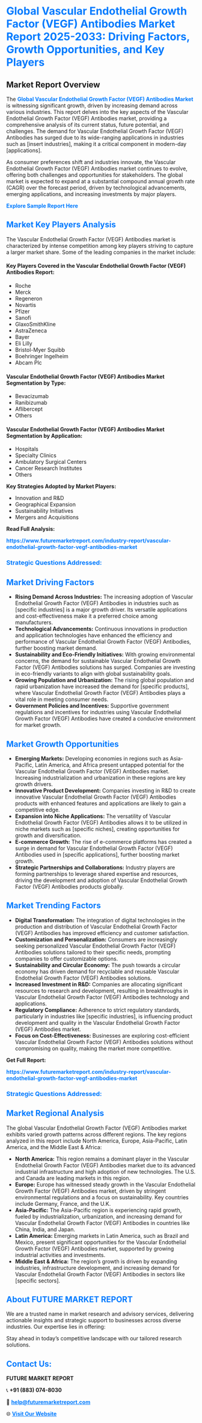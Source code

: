 <h1 style="color: #007BFF;">Global Vascular Endothelial Growth Factor (VEGF) Antibodies Market Report 2025-2033: Driving Factors, Growth Opportunities, and Key Players</h1>

<section id="overview">
<h2>Market Report Overview</h2>
<p>The <a href="https://www.futuremarketreport.com/industry-report/vascular-endothelial-growth-factor-vegf-antibodies-market" style="color: #007BFF; text-decoration: none;"><strong>Global Vascular Endothelial Growth Factor (VEGF) Antibodies Market</strong></a> is witnessing significant growth, driven by increasing demand across various industries. This report delves into the key aspects of the Vascular Endothelial Growth Factor (VEGF) Antibodies market, providing a comprehensive analysis of its current status, future potential, and challenges. The demand for Vascular Endothelial Growth Factor (VEGF) Antibodies has surged due to its wide-ranging applications in industries such as [insert industries], making it a critical component in modern-day [applications].</p>
<p>As consumer preferences shift and industries innovate, the Vascular Endothelial Growth Factor (VEGF) Antibodies market continues to evolve, offering both challenges and opportunities for stakeholders. The global market is expected to expand at a substantial compound annual growth rate (CAGR) over the forecast period, driven by technological advancements, emerging applications, and increasing investments by major players.</p>
</section>

<section id="overview">
<p><a href="https://www.futuremarketreport.com/request-sample/reportId=77463" style="color: #007BFF; text-decoration: none;"><strong>Explore Sample Report Here</strong></a></p>
</section>

<section id="key-players">
<h2 style="color: #007BFF;">Market Key Players Analysis</h2>
<p>The Vascular Endothelial Growth Factor (VEGF) Antibodies market is characterized by intense competition among key players striving to capture a larger market share. Some of the leading companies in the market include:</p>
<h4>Key Players Covered in the Vascular Endothelial Growth Factor (VEGF) Antibodies Report:</h4>
<ul><li>Roche</li><li>Merck</li><li>Regeneron</li><li>Novartis</li><li>Pfizer</li><li>Sanofi</li><li>GlaxoSmithKline</li><li>AstraZeneca</li><li>Bayer</li><li>Eli Lilly</li><li>Bristol-Myer Squibb</li><li>Boehringer Ingelheim</li><li>Abcam Plc</li></ul>
<h4>Vascular Endothelial Growth Factor (VEGF) Antibodies Market Segmentation by Type:</h4>
<ul><li>Bevacizumab</li><li>Ranibizumab</li><li>Aflibercept</li><li>Others</li></ul>

<h4>Vascular Endothelial Growth Factor (VEGF) Antibodies Market Segmentation by Application:</h4>
<ul><li>Hospitals</li><li>Specialty Clinics</li><li>Ambulatory Surgical Centers</li><li>Cancer Research Institutes</li><li>Others</li></ul>
<p><strong>Key Strategies Adopted by Market Players:</strong></p>
<ul>
<li>Innovation and R&D</li>
<li>Geographical Expansion</li>
<li>Sustainability Initiatives</li>
<li>Mergers and Acquisitions</li>
</ul>
</section>

<section>
<p><strong>Read Full Analysis: </strong></p><a href="https://www.futuremarketreport.com/industry-report/vascular-endothelial-growth-factor-vegf-antibodies-market" style="color: #007BFF; text-decoration: none;"><strong>https://www.futuremarketreport.com/industry-report/vascular-endothelial-growth-factor-vegf-antibodies-market</strong></a>
<h3 style="color: #007BFF;">Strategic Questions Addressed:</h3>
</section>

<section id="driving-factors">
<h2 style="color: #007BFF;">Market Driving Factors</h2>
<ul>
<li><strong>Rising Demand Across Industries:</strong> The increasing adoption of Vascular Endothelial Growth Factor (VEGF) Antibodies in industries such as [specific industries] is a major growth driver. Its versatile applications and cost-effectiveness make it a preferred choice among manufacturers.</li>
<li><strong>Technological Advancements:</strong> Continuous innovations in production and application technologies have enhanced the efficiency and performance of Vascular Endothelial Growth Factor (VEGF) Antibodies, further boosting market demand.</li>
<li><strong>Sustainability and Eco-Friendly Initiatives:</strong> With growing environmental concerns, the demand for sustainable Vascular Endothelial Growth Factor (VEGF) Antibodies solutions has surged. Companies are investing in eco-friendly variants to align with global sustainability goals.</li>
<li><strong>Growing Population and Urbanization:</strong> The rising global population and rapid urbanization have increased the demand for [specific products], where Vascular Endothelial Growth Factor (VEGF) Antibodies plays a vital role in meeting consumer needs.</li>
<li><strong>Government Policies and Incentives:</strong> Supportive government regulations and incentives for industries using Vascular Endothelial Growth Factor (VEGF) Antibodies have created a conducive environment for market growth.</li>
</ul>
</section>

<section id="growth-opportunities">
<h2 style="color: #007BFF;">Market Growth Opportunities</h2>
<ul>
<li><strong>Emerging Markets:</strong> Developing economies in regions such as Asia-Pacific, Latin America, and Africa present untapped potential for the Vascular Endothelial Growth Factor (VEGF) Antibodies market. Increasing industrialization and urbanization in these regions are key growth drivers.</li>
<li><strong>Innovative Product Development:</strong> Companies investing in R&D to create innovative Vascular Endothelial Growth Factor (VEGF) Antibodies products with enhanced features and applications are likely to gain a competitive edge.</li>
<li><strong>Expansion into Niche Applications:</strong> The versatility of Vascular Endothelial Growth Factor (VEGF) Antibodies allows it to be utilized in niche markets such as [specific niches], creating opportunities for growth and diversification.</li>
<li><strong>E-commerce Growth:</strong> The rise of e-commerce platforms has created a surge in demand for Vascular Endothelial Growth Factor (VEGF) Antibodies used in [specific applications], further boosting market growth.</li>
<li><strong>Strategic Partnerships and Collaborations:</strong> Industry players are forming partnerships to leverage shared expertise and resources, driving the development and adoption of Vascular Endothelial Growth Factor (VEGF) Antibodies products globally.</li>
</ul>
</section>

<section id="trending-factors">
<h2 style="color: #007BFF;">Market Trending Factors</h2>
<ul>
<li><strong>Digital Transformation:</strong> The integration of digital technologies in the production and distribution of Vascular Endothelial Growth Factor (VEGF) Antibodies has improved efficiency and customer satisfaction.</li>
<li><strong>Customization and Personalization:</strong> Consumers are increasingly seeking personalized Vascular Endothelial Growth Factor (VEGF) Antibodies solutions tailored to their specific needs, prompting companies to offer customizable options.</li>
<li><strong>Sustainability and Circular Economy:</strong> The push towards a circular economy has driven demand for recyclable and reusable Vascular Endothelial Growth Factor (VEGF) Antibodies solutions.</li>
<li><strong>Increased Investment in R&D:</strong> Companies are allocating significant resources to research and development, resulting in breakthroughs in Vascular Endothelial Growth Factor (VEGF) Antibodies technology and applications.</li>
<li><strong>Regulatory Compliance:</strong> Adherence to strict regulatory standards, particularly in industries like [specific industries], is influencing product development and quality in the Vascular Endothelial Growth Factor (VEGF) Antibodies market.</li>
<li><strong>Focus on Cost-Effectiveness:</strong> Businesses are exploring cost-efficient Vascular Endothelial Growth Factor (VEGF) Antibodies solutions without compromising on quality, making the market more competitive.</li>
</ul>
</section>

<section>
<p><strong>Get Full Report: </strong></p><a href="https://www.futuremarketreport.com/industry-report/vascular-endothelial-growth-factor-vegf-antibodies-market" style="color: #007BFF; text-decoration: none;"><strong>https://www.futuremarketreport.com/industry-report/vascular-endothelial-growth-factor-vegf-antibodies-market</strong></a>
<h3 style="color: #007BFF;">Strategic Questions Addressed:</h3>
</section>


<section id="regional-analysis">
<h2 style="color: #007BFF;">Market Regional Analysis</h2>
<p>The global Vascular Endothelial Growth Factor (VEGF) Antibodies market exhibits varied growth patterns across different regions. The key regions analyzed in this report include North America, Europe, Asia-Pacific, Latin America, and the Middle East & Africa:</p>
<ul>
<li><strong>North America:</strong> This region remains a dominant player in the Vascular Endothelial Growth Factor (VEGF) Antibodies market due to its advanced industrial infrastructure and high adoption of new technologies. The U.S. and Canada are leading markets in this region.</li>
<li><strong>Europe:</strong> Europe has witnessed steady growth in the Vascular Endothelial Growth Factor (VEGF) Antibodies market, driven by stringent environmental regulations and a focus on sustainability. Key countries include Germany, France, and the U.K.</li>
<li><strong>Asia-Pacific:</strong> The Asia-Pacific region is experiencing rapid growth, fueled by industrialization, urbanization, and increasing demand for Vascular Endothelial Growth Factor (VEGF) Antibodies in countries like China, India, and Japan.</li>
<li><strong>Latin America:</strong> Emerging markets in Latin America, such as Brazil and Mexico, present significant opportunities for the Vascular Endothelial Growth Factor (VEGF) Antibodies market, supported by growing industrial activities and investments.</li>
<li><strong>Middle East & Africa:</strong> The region’s growth is driven by expanding industries, infrastructure development, and increasing demand for Vascular Endothelial Growth Factor (VEGF) Antibodies in sectors like [specific sectors].</li>
</ul>
</section>

<footer>
<h2 style="color: #007BFF;">About FUTURE MARKET REPORT</h2>
<p>We are a trusted name in market research and advisory services, delivering actionable insights and strategic support to businesses across diverse industries. Our expertise lies in offering:</p>

<p>Stay ahead in today’s competitive landscape with our tailored research solutions.</p>

<h2 style="color: #007BFF;">Contact Us:</h2>
<p><strong>FUTURE MARKET REPORT</strong></p>
<p>📞 <strong>+91 (883) 074-8030</strong></p>
<p>📧 <strong><a href="mailto:help@futuremarketreport.com" style="color: #007BFF;">help@futuremarketreport.com</a></strong></p>
<p>🌐 <strong><a href="https://www.futuremarketreport.com/" style="color: #007BFF;">Visit Our Website</a></strong></p>
</footer>